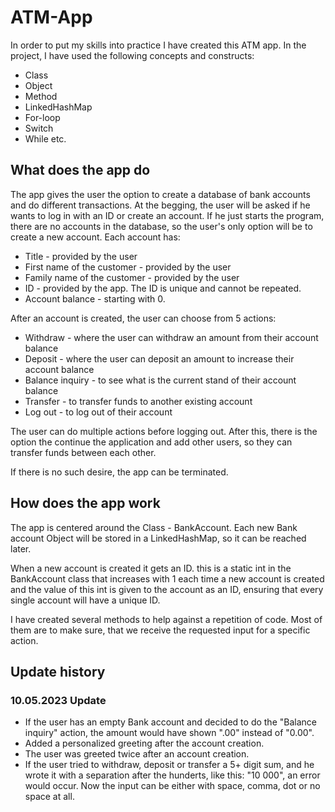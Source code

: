 # ATM-App

In order to put my skills into practice I have created this ATM app. In the project, I have used the following concepts and constructs:

  * Class
  * Object
  * Method
  * LinkedHashMap
  * For-loop
  * Switch
  * While
etc.

## What does the app do

The app gives the user the option to create a database of bank accounts and do different transactions. At the begging, the user will be asked if he wants to log in with an ID or create an account. If he just starts the program, there are no accounts in the database, so the user's only option will be to create a new account. Each account has:

  * Title - provided by the user
  * First name of the customer - provided by the user
  * Family name of the customer - provided by the user
  * ID - provided by the app. The ID is unique and cannot be repeated.
  * Account balance - starting with 0.

After an account is created, the user can choose from 5 actions:

  * Withdraw - where the user can withdraw an amount from their account balance
  * Deposit - where the user can deposit an amount to increase their account balance
  * Balance inquiry - to see what is the current stand of their account balance
  * Transfer - to transfer funds to another existing account
  * Log out - to log out of their account

The user can do multiple actions before logging out. After this, there is the option the continue the application and add other users, so they can transfer funds between each other.

If there is no such desire, the app can be terminated.

## How does the app work

The app is centered around the Class - BankAccount. Each new Bank account Object will be stored in a LinkedHashMap, so it can be reached later. 

When a new account is created it gets an ID. this is a static int in the BankAccount class that increases with 1 each time a new account is created and the value of this int is given to the account as an ID, ensuring that every single account will have a unique ID. 

I have created several methods to help against a repetition of code. Most of them are to make sure, that we receive the requested input for a specific action.

 ## Update history
 
 ### 10.05.2023 Update
  * If the user has an empty Bank account and decided to do the "Balance inquiry" action, the amount would have shown ".00" instead of "0.00".
  * Added a personalized greeting after the account creation. 
  * The user was greeted twice after an account creation.
  * If the user tried to withdraw, deposit or transfer a 5+ digit sum, and he wrote it with a separation after the hunderts, like this: "10 000", an error would occur. Now the input can be either with space, comma, dot or no space at all.

